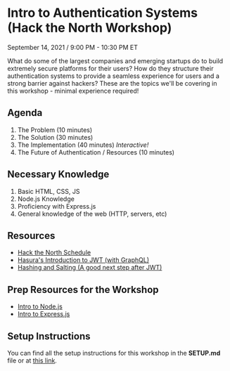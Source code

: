 # Intro to Authentication Systems (Hack the North Workshop)
September 14, 2021 / 9:00 PM - 10:30 PM ET

What do some of the largest companies and emerging startups do to build extremely secure platforms for their users? How do they structure their authentication systems to provide a seamless experience for users and a strong barrier against hackers? These are the topics we'll be covering in this workshop - minimal experience required!

## Agenda
1. The Problem (10 minutes)
2. The Solution (30 minutes)
3. The Implementation (40 minutes) *Interactive!*
4. The Future of Authentication / Resources (10 minutes)

## Necessary Knowledge
1. Basic HTML, CSS, JS
2. Node.js Knowledge
3. Proficiency with Express.js
4. General knowledge of the web (HTTP, servers, etc)

## Resources
- [Hack the North Schedule](https://my.hackthenorth.com/schedule)
- [Hasura's Introduction to JWT (with GraphQL)](https://hasura.io/blog/best-practices-of-using-jwt-with-graphql/)
- [Hashing and Salting (A good next step after JWT)](https://crackstation.net/hashing-security.htm)

## Prep Resources for the Workshop
- [Intro to Node.js](https://www.youtube.com/watch?v=fBNz5xF-Kx4)
- [Intro to Express.js](https://www.youtube.com/watch?v=SccSCuHhOw0)

## Setup Instructions
You can find all the setup instructions for this workshop in the **SETUP.md** file or at [this link](https://github.com/harshithl1777/htn-auth-systems/master/SETUP.md).
